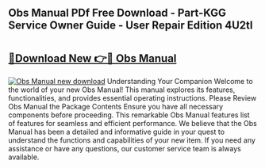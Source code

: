 ## Obs Manual PDf Free Download - Part-KGG Service Owner Guide - User Repair Edition 4U2tI

# <h2><a href="http://cf10872.oget.top/?id=Obs+Manual">🔗Download New 👉🔴 Obs Manual</a></h2>

[![Obs Manual new download](https://i.imgur.com/5g1atiW.png)](http://cf10872.oget.top/?id=Obs+Manual)
Understanding Your Companion Welcome to the world of your new Obs Manual! This manual explores its features, functionalities, and provides essential operating instructions. Please Review Obs Manual the Package Contents Ensure you have all necessary components before proceeding. This remarkable Obs Manual features list of features for seamless and efficient performance. We believe that the Obs Manual has been a detailed and informative guide in your quest to understand the functions and capabilities of your new item. If you need any assistance or have any questions, our customer service team is always available.
